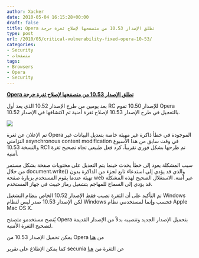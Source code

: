 ```yaml
---
author: Xacker
date: 2010-05-04 16:15:28+00:00
draft: false
title: Opera تطلق الإصدار 10.53 من متصفحها لإصلاح ثغرة حرجة
type: post
url: /2010/05/critical-vulnerability-fixed-opera-10-53/
categories:
- Security
- متصفحات
tags:
- Browsers
- Opera
- Security
---
```


[**Opera تطلق الإصدار 10.53 من متصفحها لإصلاح ثغرة حرجة**](https://www.it-scoop.com/2010/05/critical-vulnerability-fixed-opera-10-53)


بعد يومين من طرح الإصدار 10.52 الذي يعد أول RC للإصدار 10.50 تقوم Opera بالتعجيل في طرح الإصدار 10.53 لإصلاح ثغرة أمنية تم اكتشافها في الإصدار 10.52.

[![](https://www.it-scoop.com/wp-content/uploads/2010/04/opera-logo.jpg)
](https://www.it-scoop.com/2010/05/critical-vulnerability-fixed-opera-10-53)

تم الإعلان عن ثغرة Opera الموجودة في خطأ ذاكرة غير مهيئة خاصة بتعديل البيانات غير التزامني asynchronous content modification في وقت سابق من هذا الأسبوع والنسخة 10.53 RC1 تم طرحها بشكل فوري تقريباً، كرد فعل طبيعي تجاه تصحيح ثغرة أمنية.

سبب المشكلة يعود إلى خطأ يحدث حينما يتم التعديل على محتويات صفحة بشكل مستمر من خلال document.write() والذي قد يؤدي إلى استدعاء تابع لجزء من الذاكرة بدون تهيئة عندما يقوم المستخدم بزيارة صفحة web غير آمنة. الاستغلال الصحيح لهذه المشكلة قد يؤدي إلى السماح للمهاجم بتشغيل رماز خبيث في جهاز المستخدم.

تم التأكيد على أن الثغرة تصيب فقط الإصدار 10.52 الخاص بنظام التشغيل Windows لكن الإصدار 10.53 صدر ليس لنظام Windows فحسب وإنما لمستخدمي نظام Apple Mac OS X.

يُنصح مستخدمو متصفح Opera بتحميل الإصدار الجديد وتنصيبه بدلاً من الإصدار القديمة لتصحيح الثغرة الأمنية.

يمكن تحميل الإصدار 10.53 من Opera من [هنا](http://www.opera.com/download/)

كما يمكن الإطلاع على تقرير secunia عن الثغرة من [هنا](http://secunia.com/advisories/39590/)
